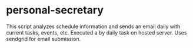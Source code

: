 # personal-secretary
This script analyzes schedule information and sends an email daily with current tasks, events, etc.
Executed a by daily task on hosted server.
Uses sendgrid for email submission.
